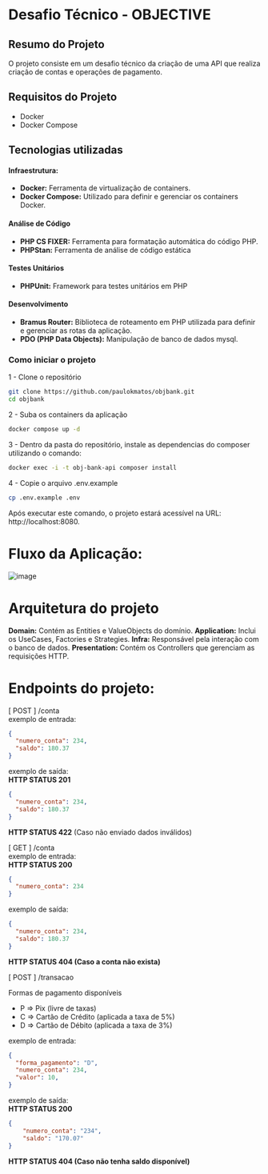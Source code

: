 # Desafio Técnico - OBJECTIVE

## Resumo do Projeto
O projeto consiste em um desafio técnico da criação de uma API que realiza criação de contas e operações de pagamento.

## Requisitos do Projeto

- Docker
- Docker Compose

## Tecnologias utilizadas

#### **Infraestrutura:** 
 - **Docker:** Ferramenta de virtualização de containers.
 - **Docker Compose:** Utilizado para definir e gerenciar os containers Docker.

#### Análise de Código
 - **PHP CS FIXER:** Ferramenta para formatação automática do código PHP.
 - **PHPStan:** Ferramenta de análise de código estática

#### Testes Unitários
  - **PHPUnit:** Framework para testes unitários em PHP

#### Desenvolvimento
  - **Bramus Router:** Biblioteca de roteamento em PHP utilizada para definir e gerenciar as rotas da aplicação.
  - **PDO (PHP Data Objects):** Manipulação de banco de dados mysql.

### Como iniciar o projeto

 1 - Clone o repositório

``` bash
git clone https://github.com/paulokmatos/objbank.git
cd objbank
```

 2 - Suba os containers da aplicação
 ``` bash
docker compose up -d
```

 3 - Dentro da pasta do repositório, instale as dependencias do composer utilizando o comando:
 
``` bash
docker exec -i -t obj-bank-api composer install
```

 4 - Copie o arquivo .env.example
 ``` sh
cp .env.example .env
```
 

 Após executar este comando, o projeto estará acessível na URL: http://localhost:8080.
 
 # Fluxo da Aplicação:

 ![image](https://github.com/paulokmatos/objbank/assets/68530385/3ef7ee57-41c7-4ee7-9faa-449743112c7f)

# Arquitetura do projeto 

**Domain:** Contém as Entities e ValueObjects do domínio.
**Application:** Inclui os UseCases, Factories e Strategies.
**Infra:** Responsável pela interação com o banco de dados.
**Presentation:** Contém os Controllers que gerenciam as requisições HTTP.

# Endpoints do projeto:
[ POST ] /conta <br />
exemplo de entrada:
``` json
{
  "numero_conta": 234,
  "saldo": 180.37
}
```

exemplo de saída: <br />
**HTTP STATUS 201**
``` json
{
  "numero_conta": 234,
  "saldo": 180.37
}
```
**HTTP STATUS 422** (Caso não enviado dados inválidos)


[ GET ] /conta <br />
exemplo de entrada: <br/>
**HTTP STATUS 200**
``` json
{
  "numero_conta": 234
}
```
exemplo de saída: 
``` json
{
  "numero_conta": 234,
  "saldo": 180.37
}
```
**HTTP STATUS 404 (Caso a conta não exista)**

[ POST ] /transacao <br />

Formas de pagamento disponíveis <br />
- P => Pix (livre de taxas)
- C => Cartão de Crédito (aplicada a taxa de 5%)
- D => Cartão de Débito (aplicada a taxa de 3%)

exemplo de entrada:
``` json
{
  "forma_pagamento": "D",
  "numero_conta": 234,
  "valor": 10,
}
```

exemplo de saída: <br />
**HTTP STATUS 200**
``` json
{
	"numero_conta": "234",
	"saldo": "170.07"
}
```
**HTTP STATUS 404 (Caso não tenha saldo disponível)**

